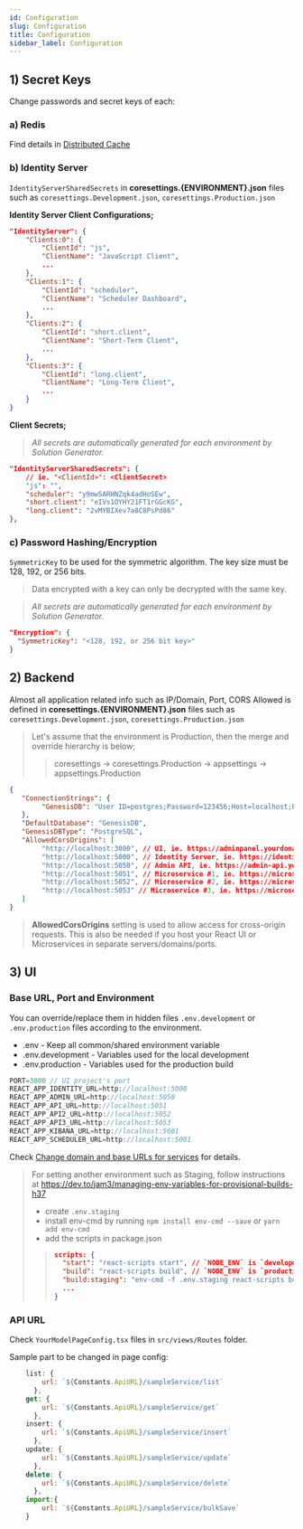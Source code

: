 ```yaml
---
id: Configuration
slug: Configuration
title: Configuration
sidebar_label: Configuration
---
```

## 1) Secret Keys

Change passwords and secret keys of each:

### a) Redis

Find details in [Distributed Cache](Distributed_Cache.md)

### b) Identity Server

`IdentityServerSharedSecrets` in **coresettings.{ENVIRONMENT}.json** files such as `coresettings.Development.json`, `coresettings.Production.json`

**Identity Server Client Configurations;**

```json title="IdentityServer/appsettings.json"
"IdentityServer": {
    "Clients:0": {
        "ClientId": "js",
        "ClientName": "JavaScript Client",
        ...
    },
    "Clients:1": {
        "ClientId": "scheduler",
        "ClientName": "Scheduler Dashboard",
        ...
    },
    "Clients:2": {
        "ClientId": "short.client",
        "ClientName": "Short-Term Client",
        ...
    },
    "Clients:3": {
        "ClientId": "long.client",
        "ClientName": "Long-Term Client",
        ...
    }
}
```

**Client Secrets;**

> *All secrets are automatically generated for each environment by Solution Generator.*

```json title="Base/CoreSvc/coresettings.{ENVIRONMENT}.json"
"IdentityServerSharedSecrets": {
    // ie. "<ClientId>": <ClientSecret>
    "js": "",
    "scheduler": "y9mwSARHNZqk4adHoSEw",
    "short.client": "eIVs1OYHY21FT1rGGcKG",
    "long.client": "2vMYBIXev7a8C8PsPd86"
},
```

### c) Password Hashing/Encryption

`SymmetricKey` to be used for the symmetric algorithm. The key size must be 128, 192, or 256 bits.

> Data encrypted with a key can only be decrypted with the same key.

> *All secrets are automatically generated for each environment by Solution Generator.*

```json title="Base/CoreSvc/coresettings.{ENVIRONMENT}.json"
"Encryption": {
  "SymmetricKey": "<128, 192, or 256 bit key>"
}
```

## 2) Backend

Almost all application related info such as IP/Domain, Port, CORS Allowed is defined in **coresettings.{ENVIRONMENT}.json** files such as `coresettings.Development.json`, `coresettings.Production.json`

> Let's assume that the environment is Production, then the merge and override hierarchy is below;
>> coresettings -> coresettings.Production -> appsettings -> appsettings.Production

```json title="Base/CoreSvc/coresettings.{ENVIRONMENT}.json"
{
   "ConnectionStrings": {
        "GenesisDB": "User ID=postgres;Password=123456;Host=localhost;Port=5432;Database=GENESIS_DB;"
   },
   "DefaultDatabase": "GenesisDB",
   "GenesisDBType": "PostgreSQL",
   "AllowedCorsOrigins": [
        "http://localhost:3000", // UI, ie. https://adminpanel.yourdomain.com
        "http://localhost:5000", // Identity Server, ie. https://identityserver.yourdomain.com
        "http://localhost:5050", // Admin API, ie. https://admin-api.yourdomain.com
        "http://localhost:5051", // Microservice #1, ie. https://microservice1-api.yourdomain.com
        "http://localhost:5052", // Microservice #2, ie. https://microservice2-api.yourdomain.com
        "http://localhost:5053" // Microservice #3, ie. https://microservice3-api.yourdomain.com
   ]
}
```

> **AllowedCorsOrigins** setting is used to allow access for cross-origin requests. This is also be needed if you host your React UI or Microservices in separate servers/domains/ports.

## 3) UI

### Base URL, Port and Environment

You can override/replace them in hidden files `.env.development` or `.env.production` files according to the environment.
- .env - Keep all common/shared environment variable
- .env.development - Variables used for the local development
- .env.production - Variables used for the production build

```js
PORT=3000 // UI project's port
REACT_APP_IDENTITY_URL=http://localhost:5000
REACT_APP_ADMIN_URL=http://localhost:5050
REACT_APP_API_URL=http://localhost:5051
REACT_APP_API2_URL=http://localhost:5052
REACT_APP_API3_URL=http://localhost:5053
REACT_APP_KIBANA_URL=http://localhost:5601
REACT_APP_SCHEDULER_URL=http://localhost:5001
```

Check [Change domain and base URLs for services](FAQ/FAQ_About_UI.md#domains-and-base-urls-for-services.md) for details.

> For setting another environment such as Staging, follow instructions at https://dev.to/jam3/managing-env-variables-for-provisional-builds-h37
> - create `.env.staging`
> - install env-cmd by running `npm install env-cmd --save` or `yarn add env-cmd`
> - add the scripts in package.json
>>
>> ```json
>> scripts: {
>>   "start": "react-scripts start", // `NODE_ENV` is `development`
>>   "build": "react-scripts build", // `NODE_ENV` is `production`
>>   "build:staging": "env-cmd -f .env.staging react-scripts build", // `NODE_ENV` is `staging`
>>   ...
>> }
>> ```

### API URL

Check `YourModelPageConfig.tsx` files in `src/views/Routes` folder.

Sample part to be changed in page config:

```js
	list: {
        url: `${Constants.ApiURL}/sampleService/list`
      },
    get: {
        url: `${Constants.ApiURL}/sampleService/get`
      },
    insert: {
        url: `${Constants.ApiURL}/sampleService/insert`
      },
    update: {
        url: `${Constants.ApiURL}/sampleService/update`
      },
    delete: {
        url: `${Constants.ApiURL}/sampleService/delete`
      },
	import:{
		url: `${Constants.ApiURL}/sampleService/bulkSave`
	}
```
